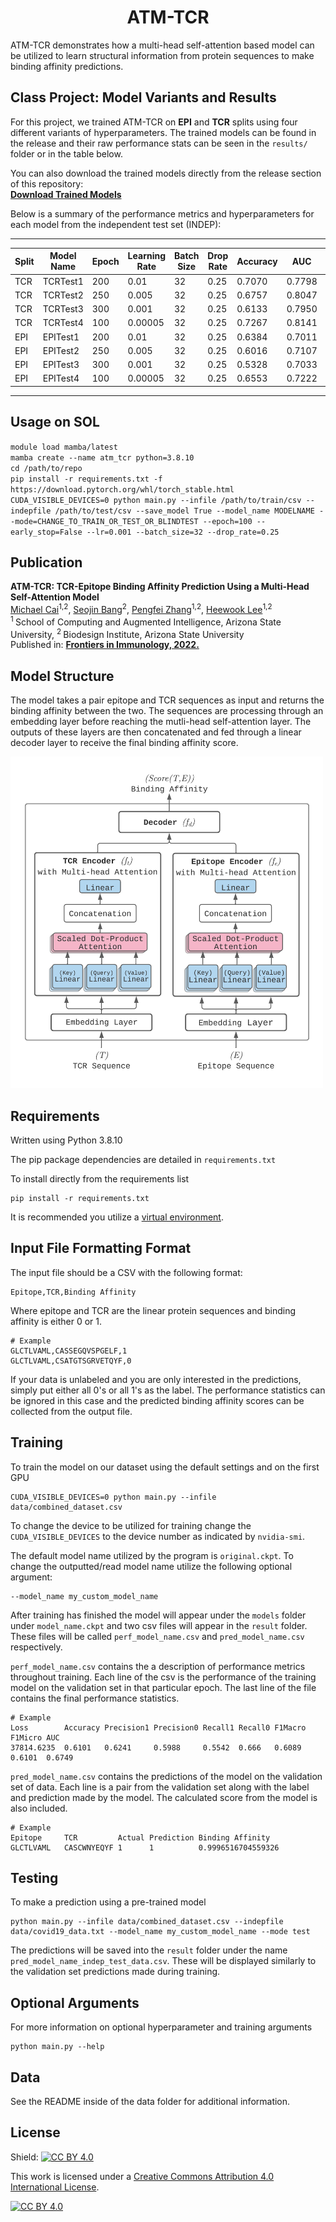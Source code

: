 <h1 align="center">
    ATM-TCR
</h1>

ATM-TCR demonstrates how a multi-head self-attention based model can be utilized to learn structural information from protein sequences to make binding affinity predictions.

## Class Project: Model Variants and Results

For this project, we trained ATM-TCR on **EPI** and **TCR** splits using four different variants of hyperparameters. The trained models can be found in the release and their raw performance stats can be seen in the `results/` folder or in the table below.

You can also download the trained models directly from the release section of this repository:  
[**Download Trained Models**](https://github.com/imaad-uni/cse494-599-Project/releases/tag/v1.0.0-ATM-TCR)

Below is a summary of the performance metrics and hyperparameters for each model from the independent test set (INDEP):

---

| Split  | Model Name    | Epoch | Learning Rate | Batch Size | Drop Rate | Accuracy | AUC   | F1 Macro | F1 Micro | Loss       | Precision0 | Precision1 | Recall0 | Recall1 |
|--------|---------------|-------|---------------|------------|-----------|----------|-------|----------|----------|------------|------------|------------|---------|---------|
| TCR    | TCRTest1      | 200   | 0.01          | 32         | 0.25      | 0.7070   | 0.7798| 0.7069   | 0.7070   | 35998.6892 | 0.7034     | 0.7107     | 0.7179  | 0.6959  |
| TCR    | TCRTest2      | 250   | 0.005         | 32         | 0.25      | 0.6757   | 0.8047| 0.6641   | 0.6757   | 39511.7933 | 0.7825     | 0.6270     | 0.4887  | 0.8636  |
| TCR    | TCRTest3      | 300   | 0.001         | 32         | 0.25      | 0.6133   | 0.7950| 0.5697   | 0.6133   | 227517.0810| 0.8171     | 0.5684     | 0.2942  | 0.9338  |
| TCR    | TCRTest4      | 100   | 0.00005       | 32         | 0.25      | 0.7267   | 0.8141| 0.7265   | 0.7267   | 34577.3718 | 0.7416     | 0.7134     | 0.6977  | 0.7558  |
| EPI    | EPITest1      | 200   | 0.01          | 32         | 0.25      | 0.6384   | 0.7011| 0.6384   | 0.6384   | 59885.4547 | 0.6407     | 0.6362     | 0.6303  | 0.6465  |
| EPI    | EPITest2      | 250   | 0.005         | 32         | 0.25      | 0.6016   | 0.7107| 0.5847   | 0.6016   | 94645.5976 | 0.6701     | 0.5724     | 0.4002  | 0.8030  |
| EPI    | EPITest3      | 300   | 0.001         | 32         | 0.25      | 0.5328   | 0.7033| 0.4282   | 0.5328   | 866328.8033| 0.7276     | 0.5177     | 0.1050  | 0.9607  |
| EPI    | EPITest4      | 100   | 0.00005       | 32         | 0.25      | 0.6553   | 0.7222| 0.6552   | 0.6553   | 82424.4179 | 0.6502     | 0.6607     | 0.6722  | 0.6384  |

---

## Usage on SOL
`module load mamba/latest`  
`mamba create --name atm_tcr python=3.8.10`  
`cd /path/to/repo`  
`pip install -r requirements.txt -f https://download.pytorch.org/whl/torch_stable.html`  
`CUDA_VISIBLE_DEVICES=0 python main.py --infile /path/to/train/csv --indepfile /path/to/test/csv --save_model True --model_name MODELNAME --mode=CHANGE_TO_TRAIN_OR_TEST_OR_BLINDTEST --epoch=100 --early_stop=False --lr=0.001 --batch_size=32 --drop_rate=0.25`  


## Publication
<b>ATM-TCR: TCR-Epitope Binding Affinity Prediction Using a Multi-Head Self-Attention Model</b> <br/>
[Michael Cai](https://github.com/cai-michael)<sup>1,2</sup>, [Seojin Bang](https://github.com/SeojinBang)<sup>2</sup>, [Pengfei Zhang](https://github.com/pzhang84)<sup>1,2</sup>, [Heewook Lee](https://scai.engineering.asu.edu/faculty/computer-science-and-engineering/heewook-lee/)<sup>1,2</sup><br/>
<sup>1 </sup>School of Computing and Augmented Intelligence, Arizona State University, <sup>2 </sup>Biodesign Institute, Arizona State University <br/>
Published in: [**Frontiers in Immunology, 2022.**](https://www.frontiersin.org/articles/10.3389/fimmu.2022.893247/full)

## Model Structure

The model takes a pair epitope and TCR sequences as input and returns the binding affinity between the two. The sequences are processing through an embedding layer before reaching the mutli-head self-attention layer. The outputs of these layers are then concatenated and fed through a linear decoder layer to receive the final binding affinity score.

<img src="data/fig/model.png" alt="drawing" width="500"/>

## Requirements
Written using Python 3.8.10

The pip package dependencies are detailed in ```requirements.txt```

To install directly from the requirements list
```
pip install -r requirements.txt
```
It is recommended you utilize a [virtual environment](https://packaging.python.org/en/latest/guides/installing-using-pip-and-virtual-environments/).

## Input File Formatting Format

The input file should be a CSV with the following format:
```
Epitope,TCR,Binding Affinity
```

Where epitope and TCR are the linear protein sequences and binding affinity is either 0 or 1.

```
# Example
GLCTLVAML,CASSEGQVSPGELF,1
GLCTLVAML,CSATGTSGRVETQYF,0
```

If your data is unlabeled and you are only interested in the predictions, simply put either all 0's or all 1's as the label. The performance statistics can be ignored in this case and the predicted binding affinity scores can be collected from the output file.

## Training
To train the model on our dataset using the default settings and on the first GPU
```
CUDA_VISIBLE_DEVICES=0 python main.py --infile data/combined_dataset.csv
```

To change the device to be utilized for training change the ```CUDA_VISIBLE_DEVICES``` to the device number as indicated by ```nvidia-smi```.

The default model name utilized by the program is  ```original.ckpt```. To change the outputted/read model name utilize the following optional argument:
```
--model_name my_custom_model_name
```

After training has finished the model will appear under the ```models``` folder under ```model_name.ckpt``` and two csv files will appear in the ```result``` folder. These files will be called ```perf_model_name.csv``` and ```pred_model_name.csv``` respectively.

```perf_model_name.csv``` contains the a description of performance metrics throughout training. Each line of the csv is the performance of the training model on the validation set in that particular epoch. The last line of the file contains the final performance statistics.
```
# Example
Loss        Accuracy Precision1 Precision0 Recall1 Recall0 F1Macro F1Micro AUC
37814.6235	0.6101	 0.6241	    0.5988	   0.5542  0.666   0.6089  0.6101  0.6749
```

```pred_model_name.csv``` contains the predictions of the model on the validation set of data. Each line is a pair from the validation set along with the label and prediction made by the model. The calculated score from the model is also included.
```
# Example
Epitope     TCR	        Actual Prediction Binding Affinity
GLCTLVAML	CASCWNYEQYF	1	   1	      0.9996516704559326
```
## Testing
To make a prediction using a pre-trained model
```
python main.py --infile data/combined_dataset.csv --indepfile data/covid19_data.txt --model_name my_custom_model_name --mode test
```

The predictions will be saved into the ```result``` folder under the name ```pred_model_name_indep_test_data.csv```. These will be displayed similarly to the validation set predictions made during training.

## Optional Arguments

For more information on optional hyperparameter and training arguments
```
python main.py --help
```

## Data

See the README inside of the data folder for additional information.

## License

Shield: [![CC BY 4.0][cc-by-shield]][cc-by]

This work is licensed under a
[Creative Commons Attribution 4.0 International License][cc-by].

[![CC BY 4.0][cc-by-image]][cc-by]

[cc-by]: http://creativecommons.org/licenses/by/4.0/
[cc-by-image]: https://i.creativecommons.org/l/by/4.0/88x31.png
[cc-by-shield]: https://img.shields.io/badge/License-CC%20BY%204.0-lightgrey.svg
